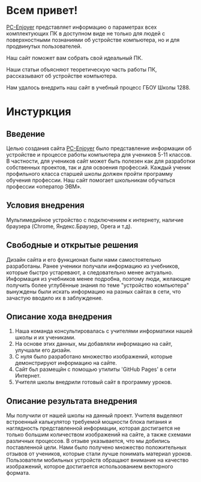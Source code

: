 # **Всем привет!**

<a href="https://turbopypip.github.io/pc-enjoyer2.0/">PC-Enjoyer</a> представляет информацию о параметрах всех комплектующих ПК в доступном виде не только для людей с поверхностными познаниями об устройстве компьютера, но и для продвинутых пользователей.

Наш сайт поможет вам собрать свой идеальный ПК.

Наши статьи объясняют теоретическую часть работы ПК, рассказывают об устройстве компьютера.

Нам удалось внедрить наш сайт в учебный процесс ГБОУ Школы 1288.

# **Инстуркция**

## Введение
Целью создания сайта <a href="https://turbopypip.github.io/pc-enjoyer2.0/">PC-Enjoyer</a> было представление информации об устройстве и процессе работы компьютера для учеников 5-11 классов. В частности, для учеников сайт может быть полезен как для разработки собственных проектов, так и для освоения профессий. Каждый ученик профильного класса старшей школы должен пройти программу обучения профессии. Наш сайт помогает школьникам обучаться профессии «оператор ЭВМ».

## Условия внедрения
Мультимедийное устройство с подключением к интернету, наличие браузера (Chrome, Яндекс.Браузер, Opera и т.д).

## Свободные и открытые решения
Дизайн сайта и его функционал были нами самостоятельно разработаны. Ранее ученики получали информацию из учебников, которые быстро устаревают, а следовательно менее актуально. Информация из учебников менее подробна, поэтому люди, желающие получить более углубённые знания по теме "устройство компьютера" вынуждены были искать информацию на разных сайтах в сети, что зачастую вводило их в заблуждение.

## Описание хода внедрения
1. Наша команда консультировалась с учителями информатики нашей школы и их учениками.
2. На основе этих данных, мы  добавляли информацию на сайт, улучшали его дизайн.
3. С нуля было разработано множество изображений, которые демонстрируют информацию на сайте.
4. Сайт бьл размещйн с помощью утилиты 'GitHub Pages' в сети Интернет.
5. Учителя школы внедрили готовый сайт в программу уроков.

## Описание результата внедрения
Мы получили от нашей школы на данный проект. Учителя выделяют встроенный калькулятор требуемой мощности блока питания и наглядность представленной информации, которая достигается не только большим количеством изображений на сайте, а также схемами различных процессов. В отзыве указывается, что мы добились поставленной цели. Нами было получено множество положительных отзывов от учеников, которые стали лучше понимать материал уроков. Пользователи мобильных устройств обращают внимание на качество изображений, которое достигается использованием векторного формата.

